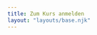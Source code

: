 ```yaml
---
title: Zum Kurs anmelden
layout: "layouts/base.njk"
---
```


<div class="w-full">
    <div 
    data-autoscale data-service="airtable" 
    data-id="<shrB9yLVSxeZ9yDMr>" 
    data-thumbnail="/assets/images/form%20blur.jpg"
    >
    </div>
</div>

